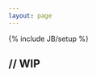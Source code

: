 ```yaml
---
layout: page
---
```

{% include JB/setup %}

<section>
    <h2><strong>//</strong> WIP</h2>

</section>

